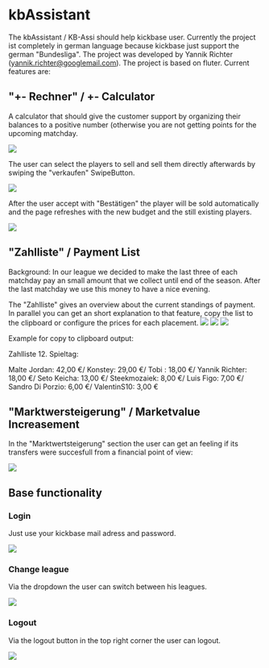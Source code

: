 # kbAssistant

The kbAssistant / KB-Assi should help kickbase user. Currently the project ist completely in german language because kickbase just support the german "Bundesliga". The project was developed by Yannik Richter (yannik.richter@googlemail.com). The project is based on fluter. Current features are:

## "+- Rechner" / +- Calculator
A calculator that should give the customer support by organizing their balances to a positive number (otherwise you are not getting points for the upcoming matchday. 

![](./README_assets/example_PMRechner.png)

The user can select the players to sell and sell them directly afterwards by swiping the "verkaufen" SwipeButton.

![](./README_assets/example_Sell1.png)

After the user accept with "Bestätigen" the player will be sold automatically and the page refreshes with the new budget and the still existing players.

![](./README_assets/example_Sell2.png)

## "Zahlliste" / Payment List
Background: In our league we decided to make the last three of each matchday pay an small amount that we collect until end of the season. After the last matchday we use this money to have a nice evening.

The "Zahlliste" gives an overview about the current standings of payment. In parallel you can get an short explanation to that feature, copy the list to the clipboard or configure the prices for each placement. 
![](./README_assets/example_paymentlist1.png) ![](./README_assets/example_paymentlist2.png) ![](./README_assets/example_paymentlist3.png)

Example for copy to clipboard output:

Zahlliste 12. Spieltag:


Malte Jordan: 42,00 €/
Konstey: 29,00 €/
Tobi : 18,00 €/
Yannik Richter: 18,00 €/
Seto Keicha: 13,00 €/
Steekmozaiek: 8,00 €/
Luis Figo: 7,00 €/
Sandro Di Porzio: 6,00 €/
ValentinS10: 3,00 €


## "Marktwersteigerung" / Marketvalue Increasement
In the "Marktwertsteigerung" section the user can get an feeling if its transfers were succesfull from a financial point of view:

![](./README_assets/example_MWSteigerung.png)

## Base functionality

### Login
Just use your kickbase mail adress and password.

![](./README_assets/example_login.PNG)

### Change league
Via the dropdown the user can switch between his leagues.

![](./README_assets/example_switchLeague.PNG)

### Logout

Via the logout button in the top right corner the user can logout.

![](./README_assets/example_logout.PNG)
